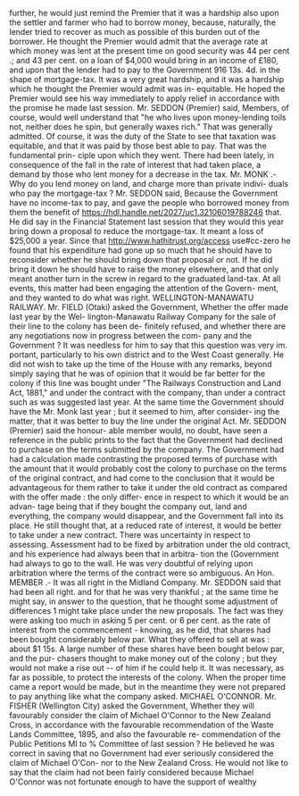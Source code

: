 further, he would just remind the Premier that it was a hardship also upon the settler and farmer who had to borrow money, because, naturally, the lender tried to recover as much as possible of this burden out of the borrower. He thought the Premier would admit that the average rate at which money was lent at the present time on good security was 44 per cent .; and 43 per cent. on a loan of $4,000 would bring in an income of £180, and upon that the lender had to pay to the Government 916 13s. 4d. in the shape of mortgage-tax. It was a very great hardship, and it was a hardship which he thought the Premier would admit was in- equitable. He hoped the Premier would see his way immediately to apply relief in accordance with the promise he made last session. Mr. SEDDON (Premier) said, Members, of course, would well understand that "he who lives upon money-lending toils not, neither does he spin, but generally waxes rich." That was generally admitted. Of course, it was the duty of the State to see that taxation was equitable, and that it was paid by those best able to pay. That was the fundamental prin- ciple upon which they went. There had been lately, in consequence of the fall in the rate of interest that had taken place, a demand by those who lent money for a decrease in the tax. Mr. MONK .- Why do you lend money on land, and charge more than private indivi- duals who pay the mortgage-tax ? Mr. SEDDON said, Because the Government have no income-tax to pay, and gave the people who borrowed money from them the benefit of https://hdl.handle.net/2027/uc1.32106019788246 that. He did say in the Financial Statement last session that they would this year bring down a proposal to reduce the mortgage-tax. It meant a loss of $25,000 a year. Since that http://www.hathitrust.org/access use#cc-zero he found that his expenditure had gone up so much that he should have to reconsider whether he should bring down that proposal or not. If he did bring it down he should have to raise the money elsewhere, and that only meant another turn in the screw in regard to the graduated land-tax. At all events, this matter had been engaging the attention of the Govern- ment, and they wanted to do what was right. WELLINGTON-MANAWATU RAILWAY. Mr. FIELD (Otaki) asked the Government, Whether the offer made last year by the Wel- lington-Manawatu Railway Company for the sale of their line to the colony has been de- finitely refused, and whether there are any negotiations now in progress between the com- pany and the Government ? It was needless for him to say that this question was very im. portant, particularly to his own district and to the West Coast generally. He did not wish to take up the time of the House with any remarks, beyond simply saying that he was of opinion that it would be far better for the colony if this line was bought under "The Railways Construction and Land Act, 1881," and under the contract with the company, than under a contract such as was suggested last year. At the same time the Government should have the Mr. Monk last year ; but it seemed to him, after consider- ing the matter, that it was better to buy the line under the original Act. Mr. SEDDON (Premier) said the honour- able member would, no doubt, have seen a reference in the public prints to the fact that the Government had declined to purchase on the terms submitted by the company. The Government had had a calculation made contrasting the proposed terms of purchase with the amount that it would probably cost the colony to purchase on the terms of the original contract, and had come to the conclusion that it would be advantageous for them rather to take it under the old contract as compared with the offer made : the only differ- ence in respect to which it would be an advan- tage being that if they bought the company out, land and everything, the company would disappear, and the Government fall into its place. He still thought that, at a reduced rate of interest, it would be better to take under a new contract. There was uncertainty in respect to assessing. Assessment had to be fixed by arbitration under the old contract, and his experience had always been that in arbitra- tion the (Government had always to go to the wall. He was very doubtful of relying upon arbitration where the terms of the contract were so ambiguous. An Hon. MEMBER .- It was all right in the Midland Company. Mr. SEDDON said that had been all right. and for that he was very thankful ; at the same time he might say, in answer to the question, that he thought some adjustment of differences 1 might take place under the new proposals. The fact was they were asking too much in asking 5 per cent. or 6 per cent. as the rate of interest from the commencement - knowing, as he did, that shares had been bought considerably below par. What they offered to sell at was : about $1 15s. A large number of these shares have been bought below par, and the pur- chasers thought to make money out of the colony ; but they would not make a rise out \-- of him if he could help it. It was necessary, as far as possible, to protect the interests of the colony. When the proper time came a report would be made, but in the meantime they were not prepared to pay anything like what the company asked. MICHAEL O'CONNOR. Mr. FISHER (Wellington City) asked the Government, Whether they will favourably consider the claim of Michael O'Connor to the New Zealand Cross, in accordance with the favourable recommendation of the Waste Lands Committee, 1895, and also the favourable re- commendation of the Public Petitions MI to % Committee of last session ? He believed he was correct in saving that no Government had ever seriously considered the claim of Michael O'Con- nor to the New Zealand Cross. He would not like to say that the claim had not been fairly considered because Michael O'Connor was not fortunate enough to have the support of wealthy 